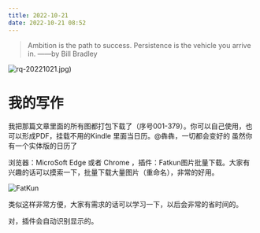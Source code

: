 ```yaml
---
title: 2022-10-21
date: 2022-10-21 08:52
---
```


> Ambition is the path to success. Persistence is the vehicle you arrive in. ——by Bill Bradley

![rq-20221021.jpg)](http://images.iotop.work/upic/20221021-rq-20221021.jpg)

# 我的写作

我把那篇文章里面的所有图都打包下载了（序号001-379）。你可以自己使用，也可以形成PDF，挂载不用的Kindle 里面当日历。@犇犇，一切都会变好的 虽然你有一个实体版的日历了

浏览器：MicroSoft Edge 或者 Chrome ，插件：Fatkun图片批量下载。大家有兴趣的话可以摸索一下，批量下载大量图片（重命名），非常的好用。

![FatKun](http://images.iotop.work/upic/20221021-FatKun.jpg)

类似这样非常方便，大家有需求的话可以学习一下，以后会非常的省时间的。

对，插件会自动识别显示的。